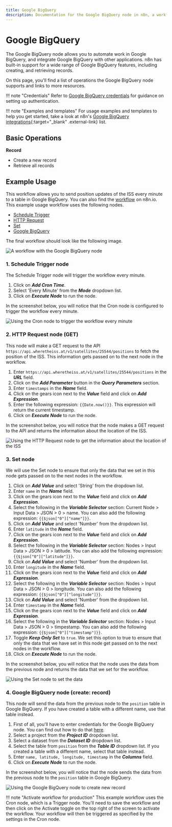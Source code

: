 ```yaml
---
title: Google BigQuery
description: Documentation for the Google BigQuery node in n8n, a workflow automation platform. Includes details of operations and configuration, and links to examples and credentials information.
---
```


# Google BigQuery

The Google BigQuery node allows you to automate work in Google BigQuery, and integrate Google BigQuery with other applications. n8n has built-in support for a wide range of Google BigQuery features, including creating, and retrieving records.

On this page, you'll find a list of operations the Google BigQuery node supports and links to more resources.

!!! note "Credentials"
    Refer to [Google BigQuery credentials](/integrations/builtin/credentials/google/) for guidance on setting up authentication. 

!!! note "Examples and templates"
    For usage examples and templates to help you get started, take a look at n8n's [Google BigQuery integrations](https://n8n.io/integrations/google-bigquery/){:target="_blank" .external-link} list.


## Basic Operations

**Record**

- Create a new record
- Retrieve all records



## Example Usage

This workflow allows you to send position updates of the ISS every minute to a table in Google BigQuery. You can also find the [workflow](https://n8n.io/workflows/1049) on n8n.io. This example usage workflow uses the following nodes.

- [Schedule Trigger](/integrations/builtin/core-nodes/n8n-nodes-base.scheduletrigger/)
- [HTTP Request](/integrations/builtin/core-nodes/n8n-nodes-base.httprequest/)
- [Set](/integrations/builtin/core-nodes/n8n-nodes-base.set/)
- [Google BigQuery]()

The final workflow should look like the following image.

![A workflow with the Google BigQuery node](/_images/integrations/builtin/app-nodes/googlebigquery/workflow.png)

### 1. Schedule Trigger node

The Schedule Trigger node will trigger the workflow every minute.

1. Click on ***Add Cron Time***.
2. Select 'Every Minute' from the ***Mode*** dropdown list.
3. Click on ***Execute Node*** to run the node.

In the screenshot below, you will notice that the Cron node is configured to trigger the workflow every minute.

![Using the Cron node to trigger the workflow every minute](/_images/integrations/builtin/app-nodes/googlebigquery/cron_node.png)

### 2. HTTP Request node (GET)

This node will make a GET request to the API `https://api.wheretheiss.at/v1/satellites/25544/positions` to fetch the position of the ISS. This information gets passed on to the next node in the workflow.

1. Enter `https://api.wheretheiss.at/v1/satellites/25544/positions` in the ***URL*** field.
2. Click on the ***Add Parameter*** button in the ***Query Parameters*** section.
3. Enter `timestamps` in the ***Name*** field.
4. Click on the gears icon next to the ***Value*** field and click on ***Add Expression***.
5. Enter the following expression: `{{Date.now()}}`. This expression will return the current timestamp.
6. Click on ***Execute Node*** to run the node.

In the screenshot below, you will notice that the node makes a GET request to the API and returns the information about the location of the ISS.

![Using the HTTP Request node to get the information about the location of the ISS](/_images/integrations/builtin/app-nodes/googlebigquery/httprequest_node.png)

### 3. Set node

We will use the Set node to ensure that only the data that we set in this node gets passed on to the next nodes in the workflow.

1. Click on ***Add Value*** and select 'String' from the dropdown list.
2. Enter `name` in the ***Name*** field.
3. Click on the gears icon next to the ***Value*** field and click on ***Add Expression***.
4. Select the following in the ***Variable Selector*** section: Current Node > Input Data > JSON > 0 > name. You can also add the following expression: `{{$json["0"]["name"]}}`.
5. Click on ***Add Value*** and select 'Number' from the dropdown list.
6. Enter `latitude` in the ***Name*** field.
7. Click on the gears icon next to the ***Value*** field and click on ***Add Expression***.
8. Select the following in the ***Variable Selector*** section: Nodes > Input Data > JSON > 0 > latitude. You can also add the following expression: `{{$json["0"]["latitude"]}}`.
9. Click on ***Add Value*** and select 'Number' from the dropdown list.
10. Enter `longitude` in the ***Name*** field.
11. Click on the gears icon next to the ***Value*** field and click on ***Add Expression***.
12. Select the following in the ***Variable Selector*** section: Nodes > Input Data > JSON > 0 > longitude. You can also add the following expression: `{{$json["0"]["longitude"]}}`.
13. Click on ***Add Value*** and select 'Number' from the dropdown list.
14. Enter `timestamp` in the ***Name*** field.
15. Click on the gears icon next to the ***Value*** field and click on ***Add Expression***.
16. Select the following in the ***Variable Selector*** section: Nodes > Input Data > JSON > 0 > timpestamp. You can also add the following expression: `{{$json["0"]["timestamp"]}}`.
17. Toggle ***Keep Only Set*** to `true`. We set this option to true to ensure that only the data that we have set in this node get passed on to the next nodes in the workflow.
18. Click on ***Execute Node*** to run the node.

In the screenshot below, you will notice that the node uses the data from the previous node and returns the data that we set for the workflow.

![Using the Set node to set the data](/_images/integrations/builtin/app-nodes/googlebigquery/set_node.png)

### 4. Google BigQuery node (create: record)

This node will send the data from the previous node to the `position` table in Google BigQuery. If you have created a table with a different name, use that table instead.

1. First of all, you'll have to enter credentials for the Google BigQuery node. You can find out how to do that [here](/integrations/builtin/credentials/google/).
2. Select a project from the ***Project ID*** dropdown list.
3. Select a dataset from the ***Dataset ID*** dropdown list.
4. Select the table from `position` from the ***Table ID*** dropdown list. If you created a table with a different name, select that table instead.
5. Enter `name, latitude, longitude, timestamp` in the ***Columns*** field.
6. Click on ***Execute Node*** to run the node.

In the screenshot below, you will notice that the node sends the data from the previous node to the `position` table in Google BigQuery.

![Using the Google BigQuery node to create new record](/_images/integrations/builtin/app-nodes/googlebigquery/googlebigquery_node.png)

!!! note "Activate workflow for production"
    This example workflow uses the Cron node, which is a Trigger node. You'll need to save the workflow and then click on the Activate toggle on the top right of the screen to activate the workflow. Your workflow will then be triggered as specified by the settings in the Cron node.


